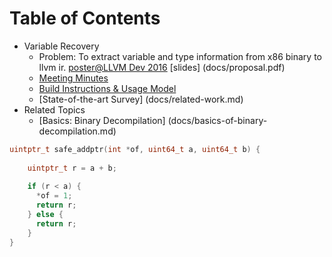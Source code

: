 # Table of Contents

* Variable Recovery
  - Problem: To extract variable and type information from x86 binary to llvm ir. [poster@LLVM Dev 2016](reports/poster/allin_poster.pdf) [slides] (docs/proposal.pdf) 
  - [Meeting Minutes](docs/meeting-minutes.md)
  - [Build Instructions & Usage Model](docs/build.md)
  - [State-of-the-art Survey] (docs/related-work.md)
* Related Topics
  - [Basics: Binary Decompilation] (docs/basics-of-binary-decompilation.md)  


```C
uintptr_t safe_addptr(int *of, uint64_t a, uint64_t b) {
    
    uintptr_t r = a + b;
    
    if (r < a) {
      *of = 1;
      return r;
    } else {
      return r;
    }
}
```
